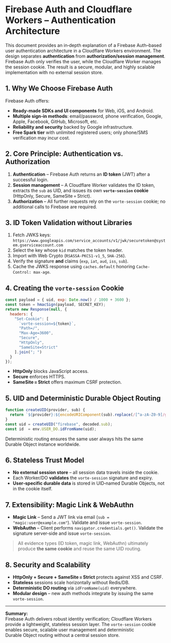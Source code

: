 # Firebase Auth and Cloudflare Workers – Authentication Architecture

This document provides an in‑depth explanation of a Firebase Auth–based user authentication architecture in a Cloudflare Workers environment. The design separates **authentication** from **authorization/session management**. Firebase Auth only verifies the user, while the Cloudflare Worker manages the session cookie. The result is a secure, modular, and highly scalable implementation with no external session store.

## 1. Why We Choose Firebase Auth

Firebase Auth offers:

- **Ready‑made SDKs and UI components** for Web, iOS, and Android.  
- **Multiple sign‑in methods**: email/password, phone verification, Google, Apple, Facebook, GitHub, Microsoft, etc.  
- **Reliability and security** backed by Google infrastructure.  
- **Free Spark tier** with unlimited registered users; only phone/SMS verification may incur cost.

## 2. Core Principle: Authentication vs. Authorization

1. **Authentication** – Firebase Auth returns an **ID token** (JWT) after a successful login.  
2. **Session management** – A Cloudflare Worker validates the ID token, extracts the `sub` as UID, and issues its own **`vorte-session` cookie** (HttpOnly, Secure, SameSite = Strict).  
3. **Authorization** – All further requests rely on the `vorte-session` cookie; no additional calls to Firebase are required.

## 3. ID Token Validation without Libraries

1. Fetch JWKS keys:  
   `https://www.googleapis.com/service_accounts/v1/jwk/securetoken@system.gserviceaccount.com`  
2. Select the key whose `kid` matches the token header.  
3. Import with Web Crypto (`RSASSA-PKCS1-v1_5`, `SHA-256`).  
4. Verify the signature **and** claims (`exp`, `iat`, `aud`, `iss`, `sub`).  
5. Cache the JWKS response using `caches.default` honoring `Cache-Control: max-age`.

## 4. Creating the `vorte-session` Cookie

```js
const payload = { uid, exp: Date.now() / 1000 + 3600 };
const token = hmacSign(payload, SECRET_KEY);
return new Response(null, {
  headers: {
    "Set-Cookie": [
      `vorte-session=${token}`,
      "Path=/",
      "Max-Age=3600",
      "Secure",
      "HttpOnly",
      "SameSite=Strict"
    ].join("; ")
  }
});
```

- **HttpOnly** blocks JavaScript access.  
- **Secure** enforces HTTPS.  
- **SameSite = Strict** offers maximum CSRF protection.

## 5. UID and Deterministic Durable Object Routing

```js
function createUID(provider, sub) {
  return `${provider}:${encodeURIComponent(sub).replace(/[^a-zA-Z0-9]/g, "_")}`;
}
const uid = createUID("firebase", decoded.sub);
const id  = env.USER_DO.idFromName(uid);
```

Deterministic routing ensures the same user always hits the same Durable Object instance worldwide.

## 6. Stateless Trust Model

- **No external session store** – all session data travels inside the cookie.  
- Each Worker/DO **validates** the `vorte-session` signature and expiry.  
- **User‑specific durable data** is stored in UID‑named Durable Objects, not in the cookie itself.

## 7. Extensibility: Magic Link & WebAuthn

- **Magic Link** – Send a JWT link via email (`sub = "magic:user@example.com"`). Validate and issue `vorte-session`.  
- **WebAuthn** – Client performs `navigator.credentials.get()`. Validate the signature server‑side and issue `vorte-session`.

> All evidence types (ID token, magic link, WebAuthn) ultimately produce **the same cookie** and reuse the same UID routing.

## 8. Security and Scalability

- **HttpOnly + Secure + SameSite = Strict** protects against XSS and CSRF.  
- **Stateless** sessions scale horizontally without Redis/DB.  
- **Deterministic DO routing** via `idFromName(uid)` everywhere.  
- **Modular design** – new auth methods integrate by issuing the same `vorte-session`.

---

**Summary:**  
Firebase Auth delivers robust identity verification; Cloudflare Workers provide a lightweight, stateless session layer. The `vorte-session` cookie enables secure, scalable user management and deterministic Durable Object routing without a central session store.
